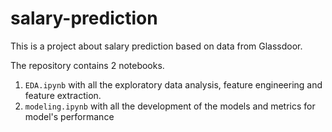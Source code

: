 # salary-prediction
This is a project about salary prediction based on data from Glassdoor.




The repository contains 2 notebooks.

1. `EDA.ipynb` with all the exploratory data analysis, feature engineering and feature extraction.
2. `modeling.ipynb` with all the development of the models and metrics for model's performance